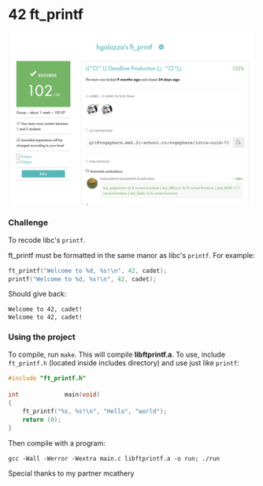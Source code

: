 # 42 ft_printf

![Score](score.png)

### Challenge
To recode libc's `printf`.  

ft_printf must be formatted in the same manor as libc's `printf`. For example:
```c
ft_printf("Welcome to %d, %s!\n", 42, cadet);
printf("Welcome to %d, %s!\n", 42, cadet);
```
Should give back:
```console
Welcome to 42, cadet!
Welcome to 42, cadet!
```

### Using the project
To compile, run `make`. This will compile **libftprintf.a**. To use, include `ft_printf.h` (located inside includes directory) and use just like `printf`:
```c
#include "ft_printf.h"

int				main(void)
{
	ft_printf("%s, %s!\n", "Hello", "world");
	return (0);
}
```
Then compile with a program:
```console
gcc -Wall -Werror -Wextra main.c libftprintf.a -o run; ./run
```
Special thanks to my partner mcathery
